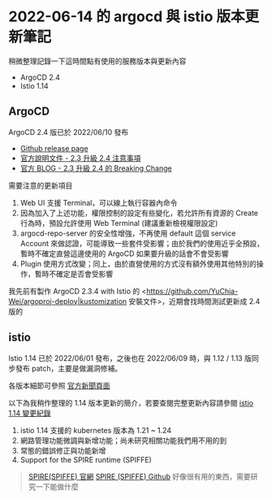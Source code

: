 # 2022-06-14 的 argocd 與 istio 版本更新筆記


稍微整理記錄一下這時間點有使用的服務版本與更新內容

* ArgoCD 2.4
* Istio 1.14

<!--more-->

## ArgoCD

ArgoCD 2.4 版已於 2022/06/10 發布
* [Github release page](https://github.com/argoproj/argo-cd/releases/tag/v2.4.0)
* [官方說明文件 - 2.3 升級 2.4 注意事項](https://argo-cd.readthedocs.io/en/latest/operator-manual/upgrading/2.3-2.4/)
* [官方 BLOG - 2.3 升級 2.4 的 Breaking Change](https://blog.argoproj.io/breaking-changes-in-argo-cd-2-4-29e3c2ac30c9)

需要注意的更新項目
1. Web UI 支援 Terminal，可以線上執行容器內命令
2. 因為加入了上述功能，權限控制的設定有些變化，若允許所有資源的 Create 行為時，預設允許使用 Web Terminal (建議重新檢視權限設定)
3. argocd-repo-server 的安全性增強，不再使用 default 這個 service Account 來做認證，可能導致一些套件受影響；由於我們的使用近乎全預設，暫時不確定直營這邊使用的 ArgoCD 如果要升級的話會不會受影響
4. Plugin 使用方式改變；同上，由於直營使用的方式沒有額外使用其他特別的操作，暫時不確定是否會受影響

我先前有製作 ArgoCD 2.3.4 with Istio 的 <https://github.com/YuChia-Wei/argoproj-deploy|kustomization 安裝文件>，近期會找時間測試更新成 2.4 版的

## istio

Istio 1.14 已於 2022/06/01 發布，之後也在 2022/06/09 時，與 1.12 / 1.13 版同步發布 patch，主要是做漏洞修補。

各版本細節可參照 [官方新聞頁面](https://istio.io/latest/news/)

以下為我稍作整理的 1.14 版本更新的簡介，若要查閱完整更新內容請參閱 [istio 1.14 變更紀錄](https://istio.io/latest/news/releases/1.14.x/announcing-1.14/change-notes/)
1. istio 1.14 支援的 kubernetes 版本為 1.21 ~ 1.24
2. 網路管理功能微調與新增功能；尚未研究相關功能我們用不用的到
3. 常態的錯誤修正與功能新增
4. Support for the SPIRE runtime (SPIFFE)
> [SPIRE(SPIFFE) 官網](https://spiffe.io/)
> [SPIRE (SPIFFE) Github](https://github.com/spiffe/spiffe)
> 好像很有用的東西，需要研究一下能做什麼
